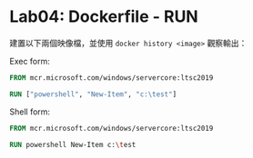 ﻿# Lab04: Dockerfile - RUN

建置以下兩個映像檔，並使用 `docker history <image>` 觀察輸出：

Exec form:

```dockerfile
FROM mcr.microsoft.com/windows/servercore:ltsc2019

RUN ["powershell", "New-Item", "c:\test"]
```

Shell form:

```dockerfile
FROM mcr.microsoft.com/windows/servercore:ltsc2019

RUN powershell New-Item c:\test
```
